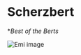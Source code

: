 # Scherzbert

**Best of the Berts* 

![Emi image](http://www.desicomments.com/wp-content/uploads/You-Rock-Garfield.jpg "Emi")
